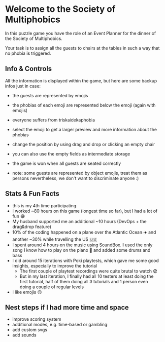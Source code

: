 # Welcome to the Society of Multiphobics
In this puzzle game you have the role of an Event Planner for the dinner of the Society of Multiphobics. 

Your task is to assign all the guests to chairs at the tables in such a way that no phobia is triggered.

## Info & Controls
All the information is displayed within the game, but here are some backup infos just in case:
- the guests are represented by emojis
- the phobias of each emoji are represented below the emoji (again with emojis) 
- everyone suffers from triskaidekaphobia
- select the emoji to get a larger preview and more information about the phobias
- change the position by using drag and drop or clicking an empty chair
- you can also use the empty fields as intermediate storage
- the game is won when all guests are seated correctly


- note: some guests are represented by object emojis, treat them as persons nevertheless, we don't want to discriminate anyone :)

## Stats & Fun Facts
- this is my 4th time participating
- I worked ~80 hours on this game (longest time so far), but I had a lot of fun 😁
- My husband supported me an additional ~10 hours (DevOps + the drag&drop feature)
- 10% of the coding happened on a plane over the Atlantic Ocean ✈️ and another ~30% while travelling the US 🇺🇸 
- I spent around 4 hours on the music using SoundBox. I used the only song I know how to play on the piano 🎹 and added some drums and bass
- I did around 15 iterations with Poki playtests, which gave me some good insights, especially to improve the tutorial
  - The first couple of playtest recordings were quite brutal to watch 😨
  - But in my last iteration, I finally had all 10 testers at least doing the first tutorial, half of them doing all 3 tutorials and 1 person even doing a couple of regular levels
- I like emojis 🙃

## Nest steps if I had more time and space
- improve scoring system
- additional modes, e.g. time-based or gambling
- add custom svgs
- add sounds
